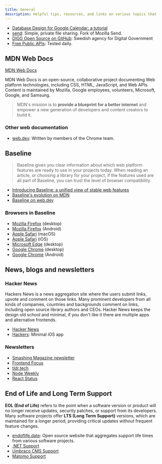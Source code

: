 ```yaml
---
title: General
description: Helpful tips, resources, and links on various topics that don’t fit into specific categories yet.
---
```


- [Database Design for Google Calendar: a tutorial](https://kb.databasedesignbook.com/posts/google-calendar/)
- [send](https://send.vis.ee/): Simple, private file sharing. Fork of Mozilla Send.
- [DIGG Open Source on GitHub](https://github.com/DIGGSweden/): Swedish agency for Digital Government
- [Free Public APIs](https://www.freepublicapis.com/): Tested daily.

## MDN Web Docs

[MDN Web Docs](https://developer.mozilla.org/en-US/docs/Web)

MDN Web Docs is an open-source, collaborative project documenting Web platform technologies, including CSS, HTML, JavaScript, and Web APIs. Content is maintained by Mozilla, Google employees, volunteers, Microsoft, Google, and Samsung.

> MDN's mission is to **provide a blueprint for a better internet** and empower a new generation of developers and content creators to build it.

### Other web documentation

- [web.dev](https://web.dev/): Written by members of the Chrome team.

## Baseline

> Baseline gives you clear information about which web platform features are ready to use in your projects today. When reading an article, or choosing a library for your project, if the features used are all part of Baseline, you can trust the level of browser compatibility.

- [Introducing Baseline: a unified view of stable web features](https://developer.mozilla.org/en-US/blog/baseline-unified-view-stable-web-features/)
- [Baseline's evolution on MDN](https://developer.mozilla.org/en-US/blog/baseline-evolution-on-mdn/)
- [Baseline on web.dev](https://web.dev/baseline/)

### Browsers in Baseline

- [Mozilla Firefox](https://www.mozilla.org/en-US/firefox/new/) (desktop)
- [Mozilla Firefox](https://play.google.com/store/apps/details?id=org.mozilla.firefox&hl=en-US) (Android)
- [Apple Safari](https://www.apple.com/safari/) (macOS)
- [Apple Safari](https://apps.apple.com/us/app/safari/id1146562112) (iOS)
- [Microsoft Edge](https://www.microsoft.com/en-us/edge/) (desktop)
- [Google Chrome](https://www.google.com/intl/en/chrome/) (desktop)
- [Google Chrome](https://play.google.com/store/apps/details?id=com.android.chrome&hl=en-US) (Android)

## News, blogs and newsletters

### Hacker News

Hackers News is a news aggregation site where the users submit links, upvote and comment on those links. Many prominent developers from all kinds of companies, countries and backgrounds comment on links, including open source library authors and CEOs. Hacker News keeps the design old school and minimal, if you don't like it there are multiple apps and alternative frontends.

- [Hacker News](https://news.ycombinator.com/news)
- [Hackers](https://github.com/weiran/hackers): Minimal iOS app

### Newsletters

- [Smashing Magazine newsletter](https://www.smashingmagazine.com/the-smashing-newsletter/)
- [Frontend Focus](https://frontendfoc.us/)
- [tldr.tech](https://tldr.tech/)
- [Node Weekly](https://nodeweekly.com/)
- [React Status](https://react.statuscode.com/)

## End of Life and Long Term Support

**EOL (End of Life)** refers to the point when a software version or product will no longer receive updates, security patches, or support from its developers. Many software projects offer **LTS (Long Term Support)** versions, which are maintained for a longer period, providing critical updates without frequent feature changes.

- [endoflife.date](https://endoflife.date): Open source website that aggregates support life times from various software projects.
- [.NET Support](https://endoflife.date/dotnet)
- [Umbraco CMS Support](https://endoflife.date/umbraco)
- [Matomo Support](https://endoflife.date/matomo)
